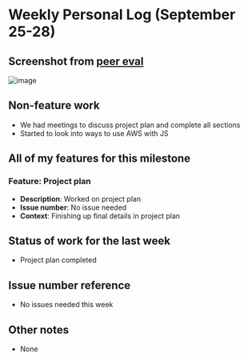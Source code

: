 # Weekly Personal Log (September 25-28)

## Screenshot from [peer eval](https://prod.teamableanalytics.ok.ubc.ca/courses/128571/peer_evaluations/student/)

![image](https://i.imgur.com/mObOQ0w.png)

## Non-feature work
- We had meetings to discuss project plan and complete all sections
- Started to look into ways to use AWS with JS

## All of my features for **this milestone**

### **Feature**: Project plan
- **Description**: Worked on project plan
- **Issue number**: No issue needed
- **Context**: Finishing up final details in project plan


## Status of work for the **last week**
- Project plan completed

## Issue number reference
- No issues needed this week

## Other notes
- None
